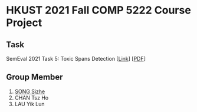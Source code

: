 # HKUST 2021 Fall COMP 5222 Course Project

## Task
SemEval 2021 Task 5: Toxic Spans Detection \[[Link](https://competitions.codalab.org/competitions/25623)\] \[[PDF](https://aclanthology.org/2021.semeval-1.6.pdf)\]

## Group Member
1. [SONG Sizhe](https://github.com/Sausage-SONG)
2. CHAN Tsz Ho
3. LAU Yik Lun